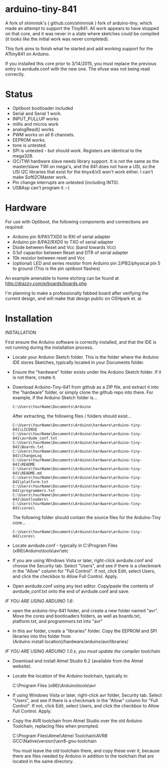 arduino-tiny-841
============

A fork of shimniok's ( github.com/shimniok ) fork of arduino-tiny, which made an attempt to support the Tiny841. All work appears to have stopped on that core, and it was never in a state where sketches could be compiled (it looks like the initial work was never completed). 

This fork aims to finish what he started and add working support for the ATtiny841 on Arduino. 

If you installed this core prior to 3/14/2015, you must replace the previous entry in avrdude.conf with the new one. The efuse was not being read correctly. 

Status
===========

* Optiboot bootloader included
* Serial and Serial 1 work. 
* INPUT_PULLUP works
* millis and micros work
* analogRead() works
* PWM works on all 6 channels. 
* EEPROM works.
* tone is untested. 
* SPI is untested - but should work. Registers are identical to the mega328. 
* I2C/TWI hardware slave needs library support. It is not the same as the master/slave TWI on mega's, and the 841 does not have a USI, so the USI I2C libraries that exist for the tinyx4/x5 won't work either. I can't make SoftI2CMaster work.. 
* Pin change interrupts are untested (including INT0).
* USBAsp can't program it :-(


Hardware
============

For use with Optiboot, the following components and connections are required:
* Arduino pin 9/PA1/TXD0 to RXI of serial adapter
* Arduino pin 8/PA2/RXD0 to TXO of serial adapter
* Diode between Reset and Vcc (band towards Vcc)
* 0.1uf capacitor between Reset and DTR of serial adapter
* 10k resistor between reset and Vcc
* (optional) LED and series resistor from Arduino pin 2/PB2/physical pin 5 to ground (This is the pin optiboot flashes)

An example amenable to home etching can be found at http://drazzy.com/e/boards/boards.php

I'm planning to make a professionally fabbed board after verifying the current design, and will make that design public on OSHpark et. al. 

Installation
============

INSTALLATION

First ensure the Arduino software is correctly installed, and that the IDE is not running during the installation process. 


* Locate your Arduino Sketch folder.  This is the folder where the Arduino IDE
  stores Sketches, typically located in your Documents folder. 

* Ensure the "hardware" folder exists under the Arduino Sketch folder. If it is not there, create it. 



* Download Arduino-Tiny-841 from github as a ZIP file, and extract it into the 
  "hardware" folder, or simply clone the github repo into there.  For example,
  if the Arduino Sketch folder is...

      C:\Users\YourName\Documents\Arduino

  After extracting, the following files / folders should exist...

      C:\Users\YourName\Documents\Arduino\hardware\arduino-tiny-841\LICENSE
      C:\Users\YourName\Documents\Arduino\hardware\arduino-tiny-841\avrdude_conf.txt
      C:\Users\YourName\Documents\Arduino\hardware\arduino-tiny-841\Boards.txt
      C:\Users\YourName\Documents\Arduino\hardware\arduino-tiny-841\ChangeLog
      C:\Users\YourName\Documents\Arduino\hardware\arduino-tiny-841\README
      C:\Users\YourName\Documents\Arduino\hardware\arduino-tiny-841\README.md
      C:\Users\YourName\Documents\Arduino\hardware\arduino-tiny-841\platform.txt
      C:\Users\YourName\Documents\Arduino\hardware\arduino-tiny-841\programmers.txt
      C:\Users\YourName\Documents\Arduino\hardware\arduino-tiny-841\bootloaders\
      C:\Users\YourName\Documents\Arduino\hardware\arduino-tiny-841\cores\

  The following folder should contain the source files for the Arduino-Tiny
  core...

      C:\Users\YourName\Documents\Arduino\hardware\arduino-tiny-841\cores\

* Locate avrdude.conf - typically in 
  C:\Program Files (x86)\Arduino\tools\avr\etc 

* If you are using Windows Vista or later, right-click avrdude.conf and
  choose the Security tab. Select "Users", and see if there is a checkmark 
  in the "Allow" column for "Full Control". If not, click Edit, select Users, 
  and click the checkbox to Allow Full Control. Apply.

* Open avrdude.conf using any text editor. Copy/paste the contents of 
  avrdude_conf.txt onto the end of avrdude.conf and save. 

*IF YOU ARE USING ARDUINO 1.6:*

* open the arduino-tiny-841 folder, and create a new folder named "avr". 
  Move the cores and bootloaders folders, as well as boards.txt, platform.txt, and programmers.txt into "avr"

* In this avr folder, create a "libraries" folder. Copy the EEPROM and SPI libraries into this folder from  
      (Arduino install location)/hardware/arduino/avr/libraries/

*IF YOU ARE USING ARDUINO 1.0.x, you must update the compiler toolchain* 
  
* Download and install Atmel Studio 6.2 (available from the Atmel website). 

* Locate the location of the Arduino toolchain, typically in:

  C:\Program Files (x86)\Arduino\tools\avr

* If using Windows Vista or later, right-click avr folder, Security tab. 
  Select "Users", and see if there is a checkmark in the "Allow" column for
  "Full Control". If not, click Edit, select Users, and click the checkbox
  to Allow Full Control. Apply.

* Copy the AVR toolchain from Atmel Studio over the old Arduino Toolchain, 
  replacing files when prompted. 

  C:\Program Files\Atmel\Atmel Toolchain\AVR8 GCC\Native\(version)\avr8-gnu-toolchain

  You must leave the old toolchain there, and copy these over it, because
  there are files needed by Arduino in addition to the toolchain that are
  located in the same directory. 
